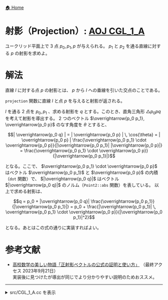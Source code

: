 [🏠 Home](../../README.md)

# 射影（Projection）: [AOJ CGL_1_A](https://onlinejudge.u-aizu.ac.jp/courses/library/4/CGL/1/CGL_1_A)
ユークリッド平面上で 3 点 $p_0, p_1, p$ が与えられる。 $p_1$ と $p_2$ を通る直線に対する $p$ の射影を求めよ。

# 解法
直線 $l$ に対する点 $p$ の射影とは、 $p$ から $l$ への垂線を引いた交点のことである。

`projection` 関数に直線 $l$ と点 $p$ を与えると射影が返される。  

$l$ を通る 2 点を $p_0, p_1$ 、求める射影を $q$ とする。このとき、直角三角形 $\triangle p_0 p q$ を考えて射影を導出する。
2 つのベクトル $\overrightarrow{p_0 p_1}, \overrightarrow{p_0 p}$ のなす角度を $\theta$ とすると、  

```math
| \overrightarrow{p_0 q} | = | \overrightarrow{p_0 p} | \, \cos{\theta} = | \overrightarrow{p_0 p} | \frac{\overrightarrow{p_0 p_1} \cdot \overrightarrow{p_0 p}}{|\overrightarrow{p_0 p_1}| |\overrightarrow{p_0 p}|}  = \frac{\overrightarrow{p_0 p_1} \cdot \overrightarrow{p_0 p}}{|\overrightarrow{p_0 p_1}|}
```

となる。ここで、 $\overrightarrow{p_0 p_1} \cdot \overrightarrow{p_0 p}$ はベクトル $\overrightarrow{p_0 p_1}$ と $\overrightarrow{p_0 p}$ の内積（`dot` 関数）で、 $|\overrightarrow{p_0 q}|$ はベクトル $|\overrightarrow{p_0 q}|$ のノルム（`Point2::abs` 関数）を表している。  以上で求める射影は、

```math
q = p_0 + |\overrightarrow{p_0 q}| \frac{\overrightarrow{p_0 p_1}}{|\overrightarrow{p_0 p_1}|} = p_0 + \frac{|\overrightarrow{p_0 p_1}| \, \overrightarrow{p_0 p_1} \cdot \overrightarrow{p_0 p}}{|\overrightarrow{p_0 p_1}|^2}
```

となる。あとはこの式の通りに実装すればよい。


# 参考文献
- [高校数学の美しい物語「正射影ベクトルの公式の証明と使い方」](https://manabitimes.jp/math/933) （最終アクセス 2023年9月21日）  
  実装後に見つけたが導出が同じでより分かりやすい説明のためおススメ。


----------------------------------------------------------------------------------------------------------------------------------------------

<details>
<summary>src/CGL_1_A.cc を表示</summary>

```cpp
#include <iostream>
#include <iomanip>
#include <cmath>
#include <array>
#include <cassert>

using Real = double;

constexpr Real EPS = 1e-10;
const Real PI = acos(static_cast<Real>(-1.0)); // GCC 4.6.1 以上で acos() は constexpr の場合がある

inline int sign(Real a) { return (a < -EPS) ? -1 : (a > EPS) ? +1 : 0; }
inline bool eq(Real a, Real b)  { return sign(a - b) == 0; }  // a = b
inline bool neq(Real a, Real b) { return !eq(a, b); }         // a != b
inline bool lt(Real a, Real b)  { return sign(a - b) == -1; } // a < b
inline bool leq(Real a, Real b) { return sign(a - b) <= 0; }  // a <= b
inline bool gt(Real a, Real b)  { return sign(a - b) == 1; }  // a > b
inline bool geq(Real a, Real b) { return sign(a - b) >= 0; }  // a >= b

// change between degree and radian
inline Real to_radian(const Real degree) { return degree * PI / 180.0; }
inline Real to_degree(const Real radian) { return radian * 180.0 / PI; }

/**
 * Point in two dimensional
 */
struct Point2 {
    Real x{0.0}, y{0.0};

    explicit Point2() {}
    Point2(Real x, Real y) : x(x), y(y) {}

    // Arithmetic operator between Point2s
    Point2 operator+(const Point2 &rhs) const { return Point2(x + rhs.x, y + rhs.y); }
    Point2 operator-(const Point2 &rhs) const { return Point2(x - rhs.x, y - rhs.y); }
    Point2 operator*(const Point2 &rhs) const { // cross product between Point2s
        return Point2(x * rhs.x - y * rhs.y, x * rhs.y + y * rhs.x);
    }

    // Unary operator and compound assignment operator
    Point2 operator-() const { return {-x, -y}; }
    Point2& operator+=(const Point2 &rhs) { return *this = *this + rhs; }
    Point2& operator-=(const Point2 &rhs) { return *this = *this - rhs; }

    // Arithmetic operator between Point2 and Real
    Point2 operator*(Real rhs) const { return Point2(x * rhs, y * rhs); }
    Point2 operator/(Real rhs) const { return Point2(x / rhs, y / rhs); }

    // Comparison operation
    bool operator==(const Point2 &rhs) const { return eq(x, rhs.x) && eq(y, rhs.y); }
    bool operator!=(const Point2 &rhs) const { return neq(x, rhs.x) || neq(y, rhs.y); }
    bool operator<(const Point2 &rhs) const { return lt(x, rhs.x) || (eq(x, rhs.x) && lt(y, rhs.y)); }
    bool operator>(const Point2 &rhs) const { return gt(x, rhs.x) || (eq(x, rhs.x) && gt(y, rhs.y)); }

    // Other operator
    // ユークリッド距離を返す
    Real abs(void) const { return std::hypot(x, y); }

    // ユークリッド距離の二乗を返す
    Real abs2(void) const { return x * x + y * y; }

    // 単位はラジアンで範囲 [-PI, PI] で x 軸の正の方向となす角度を返す
    // atan2(y, x) は y / x の逆正接を返す（arctan(y / x)）
    // atan(z) と異なりどの象限に属しているか分かるので正しい符号を返す
    Real arg(void) const { return atan2(y, x); }

    // 内積
    Real dot(const Point2 &rhs) const { return x * rhs.x + y * rhs.y; }

    // 原点を中心に反時計回りに90度回転する
    Point2 rotate90(void) { return *this = Point2(-y, x); }

    // 原点を中心に反時計回りに angle [rad] だけ回転する
    void rotate(Real angle) {
            *this = Point2(cos(angle) * x - sin(angle) * y, sin(angle) * x + cos(angle) * y);
    }
};

Point2 operator*(Real a, Point2 p) { return p * a; }

// Output and input of a Point2
std::ostream& operator<<(std::ostream &os, const Point2 &p) { return os << p.x << ' ' << p.y; }
std::istream& operator>>(std::istream &is, Point2 &p) { return is >> p.x >> p.y; }

// ベクトル p1 と p2 の内積： dot(p1, p2) = |a| |b| cos(theta)
inline Real dot(const Point2 &p1, const Point2 &p2) { return p1.x * p2.x + p1.y * p2.y; }


/**
 * Line in two dimensional
 */
class Line : public std::array<Point2, 2> {
public:
    explicit Line() {}
    Line(const Point2 &p1, const Point2 &p2) {
        (*this)[0] = p1;
        (*this)[1] = p2;
    }
};

// Input and output of a Line
std::istream& operator>>(std::istream &is, Line &l) { return is >> l[0] >> l[1]; }
std::ostream& operator<<(std::ostream &os, const Line &l) { return os << l[0] << ' ' << l[1]; }

/**
 * Intersection testing
 */
Point2 projection(const Line &l, const Point2 &p) {
    Point2 dir = l[1] - l[0];
    Real t = dot(p - l[0], dir) / dir.abs2();
    return l[0] + dir * t;
}


int main() {
    std::cout << std::fixed << std::setprecision(10);
    std::cin.tie(0); std::ios::sync_with_stdio(false);

    Line line;
    std::cin >> line;

    unsigned int q;
    std::cin >> q;

    for (unsigned int i = 0; i < q; ++i) {
        Point2 p;
        std::cin >> p;
        
        std::cout << projection(line, p) << "\n";
    }

    return 0;
}
```

</details>
